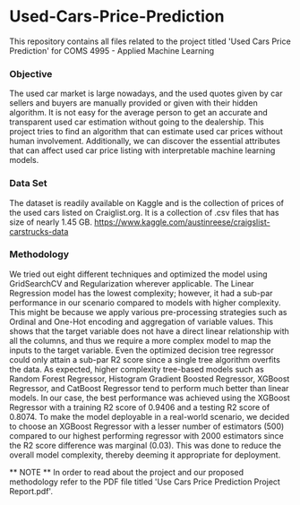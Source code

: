 # Used-Cars-Price-Prediction
This repository contains all files related to the project titled 'Used Cars Price Prediction' for COMS 4995 - Applied Machine Learning 

### Objective
The used car market is large nowadays, and the used quotes given by car sellers and buyers are manually provided or given with their hidden algorithm. It is not easy for the average person to get an accurate and transparent used car estimation without going to the dealership. This project tries to find an algorithm that can estimate used car prices without human involvement. Additionally, we can discover the essential attributes that can affect used car price listing with interpretable machine learning models.

### Data Set
The dataset is readily available on Kaggle and is the collection of prices of the used cars listed on Craiglist.org. It is a collection of .csv files that has size of nearly 1.45 GB.
https://www.kaggle.com/austinreese/craigslist-carstrucks-data

### Methodology
We tried out eight different techniques and optimized the model using GridSearchCV and Regularization wherever applicable. The Linear Regression model has the lowest complexity; however, it had a sub-par performance in our scenario compared to models with higher complexity. This might be because we apply various pre-processing strategies such as Ordinal and One-Hot encoding and aggregation of variable values. This shows that the target variable does not have a direct linear relationship with all the columns, and thus we require a more complex model to map the inputs to the target variable. Even the optimized decision tree regressor could only attain a sub-par R2 score since a single tree algorithm overfits the data. As expected, higher complexity tree-based models such as Random Forest Regressor, Histogram Gradient Boosted Regressor, XGBoost Regressor, and CatBoost Regressor tend to perform much better than linear models. In our case, the best performance was achieved using the XGBoost Regressor with a training R2 score of 0.9406 and a testing R2 score of 0.8074. To make the model deployable in a real-world scenario, we decided to choose an XGBoost Regressor with a lesser number of estimators (500) compared to our highest performing regressor with 2000 estimators since the R2 score difference was marginal (0.03). This was done to reduce the overall model complexity, thereby deeming it appropriate for deployment.
   


** NOTE **
In order to read about the project and our proposed methodology refer to the PDF file titled 'Use Cars Price Prediction Project Report.pdf'.
